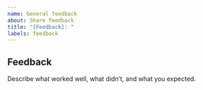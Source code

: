 ```yaml
---
name: General feedback
about: Share feedback
title: "[Feedback]: "
labels: feedback
---
```


## Feedback
Describe what worked well, what didn’t, and what you expected.
